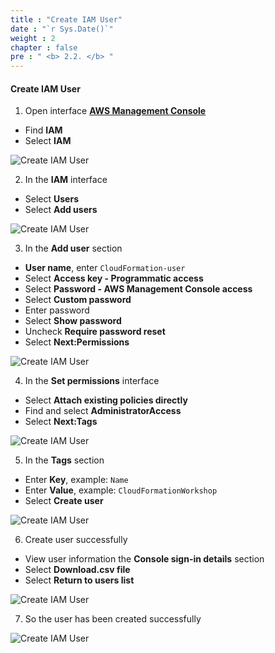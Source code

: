 ```yaml
---
title : "Create IAM User"
date : "`r Sys.Date()`"
weight : 2
chapter : false
pre : " <b> 2.2. </b> "
---
```


#### Create IAM User

1. Open interface **[AWS Management Console](https://console.aws.amazon.com/console/)**

- Find **IAM**
- Select **IAM**

![Create IAM User](/images/2.prerequisite/0001-createiamuser.png?width=5120px)

2. In the **IAM** interface

- Select **Users**
- Select **Add users**

![Create IAM User](/images/2.prerequisite/0002-createiamuser.png?width=5120px)

3. In the **Add user** section

- **User name**, enter `CloudFormation-user`
- Select **Access key - Programmatic access**
- Select **Password - AWS Management Console access**
- Select **Custom password**
- Enter password
- Select **Show password**
- Uncheck **Require password reset**
- Select **Next:Permissions**

![Create IAM User](/images/2.prerequisite/0003-createiamuser.png?width=5120px)

4. In the **Set permissions** interface

- Select **Attach existing policies directly**
- Find and select **AdministratorAccess**
- Select **Next:Tags**

![Create IAM User](/images/2.prerequisite/0004-createiamuser.png?width=5120px)

5. In the **Tags** section

- Enter **Key**, example: `Name`
- Enter **Value**, example: `CloudFormationWorkshop`
- Select **Create user**

![Create IAM User](/images/2.prerequisite/0005-createiamuser.png?width=5120px)

6. Create user successfully

- View user information the **Console sign-in details** section
- Select **Download.csv file**
- Select **Return to users list**

![Create IAM User](/images/2.prerequisite/0007-createiamuser.png?width=5120px)

7. So the user has been created successfully

![Create IAM User](/images/2.prerequisite/0008-createiamuser.png?width=5120px)
